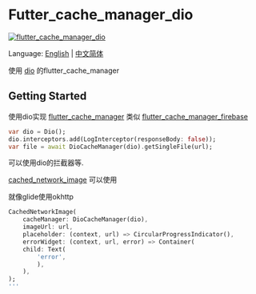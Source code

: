 # Futter_cache_manager_dio

[![flutter_cache_manager_dio](https://img.shields.io/pub/v/flutter_cache_manager_dio)](https://pub.dev/packages/flutter_cache_manager_dio)

Language: [English](README.md) | [中文简体](README-zh.md)

使用 [dio](https://pub.dev/packages/dio) 的flutter_cache_manager

## Getting Started

使用dio实现 [flutter_cache_manager](https://pub.dev/packages/flutter_cache_manager)
类似 [flutter_cache_manager_firebase](https://pub.dev/packages/flutter_cache_manager_firebase)

```dart
var dio = Dio();
dio.interceptors.add(LogInterceptor(responseBody: false));
var file = await DioCacheManager(dio).getSingleFile(url);
```
可以使用dio的拦截器等.

[cached_network_image](https://pub.dev/packages/cached_network_image) 可以使用

就像glide使用okhttp
```dart
CachedNetworkImage(
    cacheManager: DioCacheManager(dio),
    imageUrl: url,
    placeholder: (context, url) => CircularProgressIndicator(),
    errorWidget: (context, url, error) => Container(
    child: Text(
        'error',
        ),
    ),
);
'''
